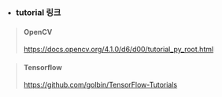 * ### tutorial 링크
> #### OpenCV
> <https://docs.opencv.org/4.1.0/d6/d00/tutorial_py_root.html>

> #### Tensorflow
> <https://github.com/golbin/TensorFlow-Tutorials>

